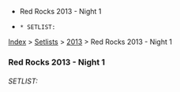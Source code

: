   * Red Rocks 2013 - Night 1
  *     * SETLIST:

[Index](https://www.reddit.com/r/bassnectar/wiki/index) >
[Setlists](https://www.reddit.com/r/bassnectar/wiki/interactive/setlists) >
[2013](https://www.reddit.com/r/bassnectar/wiki/interactive/setlists/2012) >
Red Rocks 2013 - Night 1

### Red Rocks 2013 - Night 1

###### SETLIST:

